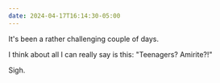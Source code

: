```yaml
---
date: 2024-04-17T16:14:30-05:00
---
```

It's been a rather challenging couple of days.

I think about all I can really say is this: "Teenagers? Amirite?!"

Sigh.
